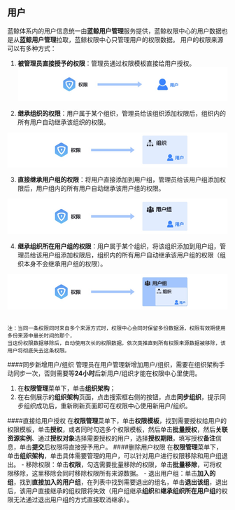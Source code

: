 ## 用户
蓝鲸体系内的用户信息统一由**蓝鲸用户管理**服务提供，蓝鲸权限中心的用户数据也是从**蓝鲸用户管理**拉取，蓝鲸权限中心只管理用户的权限数据。
用户的权限来源可以有多种方式：

1. **被管理员直接授予的权限**：管理员通过权限模板直接给用户授权。
![](../../assets/画板复制4.jpg)

2. **继承组织的权限**：用户属于某个组织，管理员给该组织添加权限后，组织内的所有用户自动继承该组织的权限。

![](../../assets/画板复制5.jpg)

3. **直接继承用户组的权限**：将用户直接添加到用户组，管理员给该用户组添加权限后，用户组内的所有用户自动继承该用户组的权限。

![](../../assets/画板复制6.jpg)

4. **继承组织所在用户组的权限**：用户属于某个组织，将该组织添加到用户组，管理员给该用户组添加权限后，组织内的所有用户自动继承该用户组的权限（组织本身不会继承用户组的权限）。

![](../../assets/画板复制7.jpg)

```

注：当同一条权限同时来自多个来源方式时，权限中心会同时保留多份数据源，权限有效期使用多份来源中最长时间的那个，
当这份权限数据移除后，自动使用次长的权限数据，依次类推直到所有权限来源数据被移除，该用户将彻底失去这条权限。
```

####同步新增用户/组织
管理员在用户管理新增加用户/组织，需要在组织架构手动同步一次，否则需要等**24小时**后新用户/组织才能在权限中心里使用。
1. 在**权限管理**菜单下，单击**组织架构**；
2. 在右侧展示的**组织架构**页面，点击搜索框右侧的按钮，点击**同步组织**，提示同步组织成功后，重新刷新页面即可在权限中心使用新用户/组织。

####直接给用户授权
在**权限管理**菜单下，单击**权限模板**，找到需要授权给用户的权限模板，单击**授权**，或者同时勾选多个权限模板，然后单击**批量授权**，然后**关联资源实例**、通过**授权对象**选择需要授权的用户，选择**授权期限**，填写授权**备注**信息，单击**提交**后权限将直接授予用户。
####删除用户权限
在**权限管理**菜单下，单击**组织架构**，单击具体需要管理的用户，可以针对用户进行权限移除和用户组退出。
    - 移除权限：单击**权限**，勾选需要批量移除的权限，单击**批量移除**，可将权限移除，这里移除会同时移除权限所有来源数据。
    - 退出用户组：单击**加入的组**，找到**直接加入的用户组**，在列表中找到需要退出的组名，单击**退出该组**，退出后，该用户直接继承的组权限将失效（用户组继承**组织**和**继承组织所在用户组**的权限无法通过退出用户组的方式直接取消继承）。
